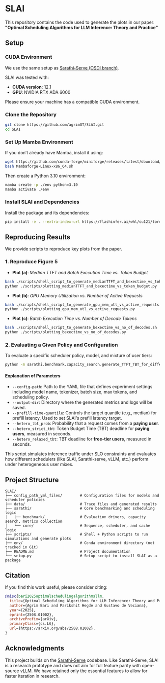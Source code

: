 # SLAI

This repository contains the code used to generate the plots in our paper:  
**"Optimal Scheduling Algorithms for LLM Inference: Theory and Practice"**

## Setup

### CUDA Environment

We use the same setup as [Sarathi-Serve (OSDI branch)](https://github.com/microsoft/sarathi-serve/tree/osdi-sarathi-serve).

SLAI was tested with:
- **CUDA version**: 12.1  
- **GPU**: NVIDIA RTX ADA 6000

Please ensure your machine has a compatible CUDA environment.

### Clone the Repository

```bash
git clone https://github.com/agrimUT/SLAI.git
cd SLAI
```

### Set Up Mamba Environment

If you don’t already have Mamba, install it using:

```bash
wget https://github.com/conda-forge/miniforge/releases/latest/download/Mambaforge-Linux-x86_64.sh
bash Mambaforge-Linux-x86_64.sh
```

Then create a Python 3.10 environment:

```bash
mamba create -p ./env python=3.10
mamba activate ./env
```

### Install SLAI and Dependencies

Install the package and its dependencies:

```bash
pip install -e . --extra-index-url https://flashinfer.ai/whl/cu121/torch2.3/
```

## Reproducing Results

We provide scripts to reproduce key plots from the paper.

### 1. Reproduce Figure 5

- **Plot (a)**: *Median TTFT and Batch Execution Time vs. Token Budget*

```bash
bash ./scripts/shell_script_to_generate_medianTTFT_and_bexectime_vs_token_budget.sh
python ./scripts/plotting_medianTTFT_and_bexectime_vs_token_budget.py
```

- **Plot (b)**: *GPU Memory Utilization vs. Number of Active Requests*

```bash
bash ./scripts/shell_script_to_generate_gpu_mem_utl_vs_active_requests.sh
python ./scripts/plotting_gpu_mem_utl_vs_active_requests.py
```

- **Plot (c)**: *Batch Execution Time vs. Number of Decode Tokens*

```bash
bash ./scripts/shell_script_to_generate_bexectime_vs_no_of_decodes.sh
python ./scripts/plotting_bexectime_vs_no_of_decodes.py
```

### 2. Evaluating a Given Policy and Configuration

To evaluate a specific scheduler policy, model, and mixture of user tiers:

```bash
python -m sarathi.benchmark.capacity_search.generate_TTFT_TBT_for_different_schedulers   --config-path ./config_path_yml_files/mistral7b_relaxed.yml   --output-dir ./heterogeneous_TBT_p5per_100ms_500ms_mistral7b   --prefill-time-quantile 0.50   --hetero_tbt_prob 0.05   --hetero_strict_tbt 0.1   --hetero_relaxed_tbt 0.5
```

#### Explanation of Parameters

- `--config-path`: Path to the YAML file that defines experiment settings including model name, tokenizer, batch size, max tokens, and scheduling policy.
- `--output-dir`: Directory where the generated metrics and logs will be saved.
- `--prefill-time-quantile`: Controls the target quantile (e.g., median) for prefill latency. Used to set SLAI's prefill latency target.
- `--hetero_tbt_prob`: Probability that a request comes from a **paying user**.
- `--hetero_strict_tbt`: Token Budget Time (TBT) deadline for **paying users**, measured in seconds.
- `--hetero_relaxed_tbt`: TBT deadline for **free-tier users**, measured in seconds.

This script simulates inference traffic under SLO constraints and evaluates how different schedulers (like SLAI, Sarathi-serve, vLLM, etc.) perform under heterogeneous user mixes.

## Project Structure

```
SLAI/
├── config_path_yml_files/        # Configuration files for models and scheduler policies
├── data/                         # Trace files and generated results
├── sarathi/                      # Core benchmarking and scheduling logic
│   ├── benchmark/                # Evaluation drivers, capacity search, metrics collection
│   └── core/                     # Sequence, scheduler, and cache logic
├── scripts/                      # Shell + Python scripts to run simulations and generate plots
├── env/                          # Conda environment directory (not tracked in Git)
├── README.md                     # Project documentation
└── setup.py                      # Setup script to install SLAI as a package
```

## Citation

If you find this work useful, please consider citing:

```bibtex
@misc{bari2025optimalschedulingalgorithmsllm,
  title={Optimal Scheduling Algorithms for LLM Inference: Theory and Practice}, 
  author={Agrim Bari and Parikshit Hegde and Gustavo de Veciana},
  year={2025},
  eprint={2508.01002},
  archivePrefix={arXiv},
  primaryClass={cs.LG},
  url={https://arxiv.org/abs/2508.01002},
}
```

## Acknowledgments

This project builds on the [Sarathi-Serve](https://github.com/microsoft/sarathi-serve/tree/main) codebase. Like Sarathi-Serve, SLAI is a research prototype and does not aim for full feature parity with open-source vLLM. We have retained only the essential features to allow for faster iteration in research.